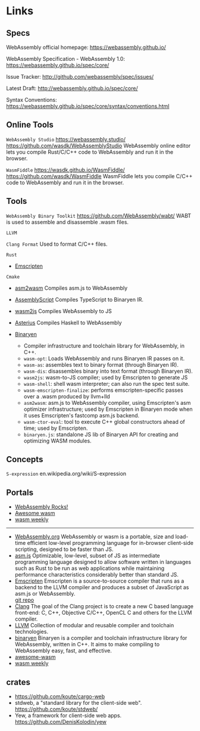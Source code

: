 # Links

## Specs

WebAssembly official homepage:
https://webassembly.github.io/

WebAssembly Specification - WebAssembly 1.0:
https://webassembly.github.io/spec/core/

Issue Tracker:
http://github.com/webassembly/spec/issues/

Latest Draft:
http://webassembly.github.io/spec/core/

Syntax Conventions:
https://webassembly.github.io/spec/core/syntax/conventions.html


## Online Tools

`WebAssembly Studio`
https://webassembly.studio/
https://github.com/wasdk/WebAssemblyStudio
WebAssembly online editor lets you compile Rust/C/C++ code to WebAssembly and run it in the browser.

`WasmFiddle`
https://wasdk.github.io/WasmFiddle/
https://github.com/wasdk/WasmFiddle
WasmFiddle lets you compile C/C++ code to WebAssembly and run it in the browser.


## Tools

`WebAssembly Binary Toolkit`
https://github.com/WebAssembly/wabt/
WABT is used to assemble and disassemble .wasm files.


`LLVM`

`Clang Format`
Used to format C/C++ files.


`Rust`

- [Emscripten](http://emscripten.org/)


`Cmake`

- [asm2wasm](https://github.com/WebAssembly/binaryen/blob/master/src/asm2wasm.h)
Compiles asm.js to WebAssembly

- [AssemblyScript](https://github.com/AssemblyScript/assemblyscript)
Compiles TypeScript to Binaryen IR.

- [wasm2js](https://github.com/WebAssembly/binaryen/blob/master/src/wasm2js.h)
Compiles WebAssembly to JS

- [Asterius](https://github.com/tweag/asterius)
Compiles Haskell to WebAssembly


- [Binaryen](https://github.com/WebAssembly/binaryen/)
  - Compiler infrastructure and toolchain library for WebAssembly, in C++.
  - `wasm-opt`: Loads WebAssembly and runs Binaryen IR passes on it.
  - `wasm-as`: assembles text to binary format (through Binaryen IR).
  - `wasm-dis`: disassembles binary into text format (through Binaryen IR).
  - `wasm2js`: wasm-to-JS compiler; used by Emscripten to generate JS 
  - `wasm-shell`: shell wasm interpreter; can also run the spec test suite.
  - `wasm-emscripten-finalize`: performs emscripten-specific passes over a .wasm produced by llvm+lld
  - `asm2wasm`: asm.js to WebAssembly compiler, using Emscripten's asm optimizer infrastructure; used by Emscripten in Binaryen mode when it uses Emscripten's fastcomp asm.js backend.
  - `wasm-ctor-eval`: tool to execute C++ global constructors ahead of time; used by Emscripten.
  - `binaryen.js`: standalone JS lib of Binaryen API for creating and optimizing WASM modules.



## Concepts

`S-expression`
en.wikipedia.org/wiki/S-expression


## Portals

- [WebAssembly Rocks!](https://www.wasmrocks.com)
- [Awesome wasm](https://github.com/mbasso/awesome-wasm)
- [wasm weekly](http://wasmweekly.news/)




---

- [WebAssembly.org][wado]
  WebAssembly or wasm is a portable, size and load-time efficient low-level programming language for in-browser client-side scripting, designed to be faster than JS.
- [asm.js][asmj]
  Optimizable, low-level, subset of JS as intermediate programming language designed to allow software written in languages such as Rust to be run as web applications while maintaining performance characteristics considerably better 
  than standard JS.
- [Emscripten][emsc]
  Emscripten is a source-to-source compiler that runs as a backend to the LLVM compiler and produces a subset of JavaScript as asm.js or WebAssembly.   
  [git repo](https://github.com/kripken/emscripten.git)
- [Clang][clng]
  The goal of the Clang project is to create a new C based language front-end: C, C++, Objective C/C++, OpenCL C and others for the LLVM compiler.
- [LLVM][llvm]
  Collection of modular and reusable compiler and toolchain technologies.
- [binaryen](https://github.com/WebAssembly/binaryen)
  Binaryen is a compiler and toolchain infrastructure library for WebAssembly, written in C++. It aims to make compiling to WebAssembly easy, fast, and effective.
- [awesome-wasm](https://github.com/mbasso/awesome-wasm)
- [wasm weekly](http://wasmweekly.news/)

[wado]: http://webassembly.org/
[asmj]: http://asmjs.org/
[emsc]: http://kripken.github.io/emscripten-site/
[llvm]: http://llvm.org/
[clng]: http://clang.llvm.org/

## crates
- https://github.com/koute/cargo-web
- stdweb, a "standard library for the client-side web".
  https://github.com/koute/stdweb/
- Yew, a framework for client-side web apps.
  https://github.com/DenisKolodin/yew
